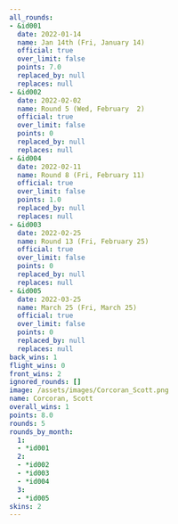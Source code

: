 ```yaml
---
all_rounds:
- &id001
  date: 2022-01-14
  name: Jan 14th (Fri, January 14)
  official: true
  over_limit: false
  points: 7.0
  replaced_by: null
  replaces: null
- &id002
  date: 2022-02-02
  name: Round 5 (Wed, February  2)
  official: true
  over_limit: false
  points: 0
  replaced_by: null
  replaces: null
- &id004
  date: 2022-02-11
  name: Round 8 (Fri, February 11)
  official: true
  over_limit: false
  points: 1.0
  replaced_by: null
  replaces: null
- &id003
  date: 2022-02-25
  name: Round 13 (Fri, February 25)
  official: true
  over_limit: false
  points: 0
  replaced_by: null
  replaces: null
- &id005
  date: 2022-03-25
  name: March 25 (Fri, March 25)
  official: true
  over_limit: false
  points: 0
  replaced_by: null
  replaces: null
back_wins: 1
flight_wins: 0
front_wins: 2
ignored_rounds: []
image: /assets/images/Corcoran_Scott.png
name: Corcoran, Scott
overall_wins: 1
points: 8.0
rounds: 5
rounds_by_month:
  1:
  - *id001
  2:
  - *id002
  - *id003
  - *id004
  3:
  - *id005
skins: 2
---
```

